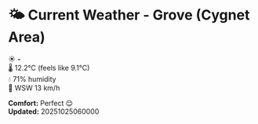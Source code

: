 # 🌤️ Current Weather - Grove (Cygnet Area)

☀️ **-**  
🌡️ 12.2°C (feels like 9.1°C)  
💧 71% humidity  
💨 WSW 13 km/h  

**Comfort:** Perfect 😌  
**Updated:** 20251025060000
